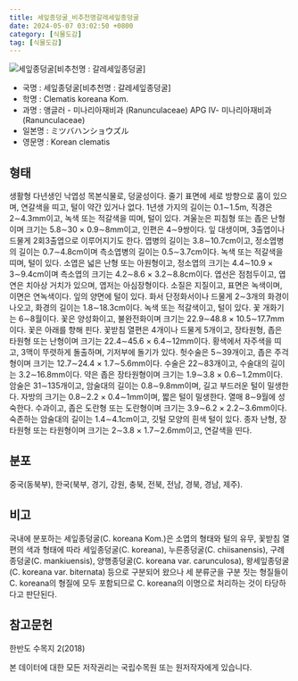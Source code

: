 ```yaml
---
title: 세잎종덩굴_비추천명갈레세잎종덩굴
date: 2024-05-07 03:02:50 +0800
category: [식물도감]
tag: [식물도감]
---
```




![세잎종덩굴[비추천명 : 갈레세잎종덩굴]](/fileUpload/plants/basic/Ranunculaceae/Clematis/6723/6723_1_th2.jpg)
- 국명 : 세잎종덩굴[비추천명 : 갈레세잎종덩굴]
- 학명 : Clematis koreana Kom.
- 과명 : 앵글러 - 미나리아재비과 (Ranunculaceae) APG Ⅳ- 미나리아재비과 (Ranunculaceae)
- 일본명 : ミツバハンショウズル
- 영문명 : Korean clematis


## 형태
생활형 다년생인 낙엽성 목본식물로, 덩굴성이다. 줄기 표면에 세로 방향으로 홈이 있으며, 연갈색을 띠고, 털이 약간 있거나 없다. 1년생 가지의 길이는 0.1∼1.5m, 직경은 2∼4.3mm이고, 녹색 또는 적갈색을 띠며, 털이 있다. 겨울눈은 피침형 또는 좁은 난형이며 크기는 5.8∼30 × 0.9∼8mm이고, 인편은 4∼9쌍이다. 잎 대생이며, 3출엽이나 드물게 2회3출엽으로 이루어지기도 한다. 엽병의 길이는 3.8∼10.7cm이고, 정소엽병의 길이는 0.7∼4.8cm이며 측소엽병의 길이는 0.5∼3.7cm이다. 녹색 또는 적갈색을 띠며, 털이 있다. 소엽은 넓은 난형 또는 아원형이고, 정소엽의 크기는 4.4∼10.9 × 3∼9.4cm이며 측소엽의 크기는 4.2∼8.6 × 3.2∼8.8cm이다. 엽선은 점첨두이고, 엽연은 치아상 거치가 있으며, 엽저는 아심장형이다. 소질은 지질이고, 표면은 녹색이며, 이면은 연녹색이다. 잎의 양면에 털이 있다. 화서 단정화서이나 드물게 2∼3개의 화경이 나오고, 화경의 길이는 1.8∼18.3cm이다. 녹색 또는 적갈색이고, 털이 있다. 꽃 개화기는 6∼8월이다. 꽃은 양성화이고, 불완전화이며 크기는 22.9∼48.8 × 10.5∼17.7mm이다. 꽃은 아래를 향해 핀다. 꽃받침 열편은 4개이나 드물게 5개이고, 장타원형, 좁은 타원형 또는 난형이며 크기는 22.4∼45.6 × 6.4∼12mm이다. 황색에서 자주색을 띠고, 3맥이 뚜렷하게 돌출하며, 기저부에 돌기가 있다. 헛수술은 5∼39개이고, 좁은 주걱형이며 크기는 12.7∼24.4 × 1.7∼5.6mm이다. 수술은 22∼83개이고, 수술대의 길이는 3.2∼16.8mm이다. 약은 좁은 장타원형이며 크기는 1.9∼3.8 × 0.6∼1.2mm이다. 암술은 31∼135개이고, 암술대의 길이는 0.8∼9.8mm이며, 길고 부드러운 털이 밀생한다. 자방의 크기는 0.8∼2.2 × 0.4∼1mm이며, 짧은 털이 밀생한다. 열매 8∼9월에 성숙한다. 수과이고, 좁은 도란형 또는 도란형이며 크기는 3.9∼6.2 × 2.2∼3.6mm이다. 숙존하는 암술대의 길이는 1.4∼4.1cm이고, 깃털 모양의 흰색 털이 있다. 종자 난형, 장타원형 또는 타원형이며 크기는 2∼3.8 × 1.7∼2.6mm이고, 연갈색을 띤다.
## 분포
중국(동북부), 한국(북부, 경기, 강원, 충북, 전북, 전남, 경북, 경남, 제주).
## 비고
국내에 분포하는 세잎종덩굴(C. koreana Kom.)은 소엽의 형태와 털의 유무, 꽃받침 열편의 색과 형태에 따라 세잎종덩굴(C. koreana), 누른종덩굴(C. chiisanensis), 구례종덩굴(C. mankiuensis), 양행종덩굴(C. koreana var. carunculosa), 왕세잎종덩굴(C. koreana var. biternata) 등으로 구분되어 왔으나 세 분류군을 구분 짓는 형질들이 C. koreana의 형질에 모두 포함되므로 C. koreana의 이명으로 처리하는 것이 타당하다고 판단된다.
## 참고문헌
한반도 수목지 2(2018)






본 데이터에 대한 모든 저작권리는 국립수목원 또는 원저작자에게 있습니다.

